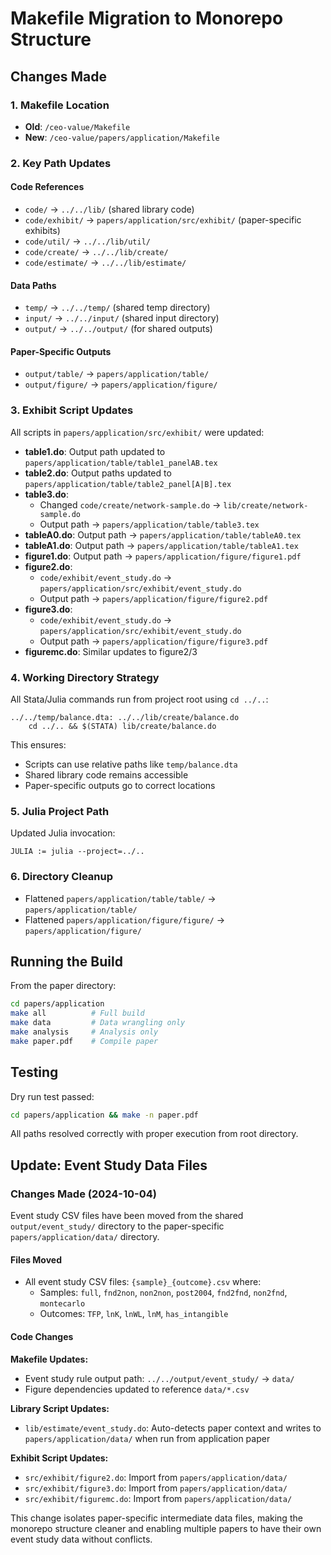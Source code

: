 # Makefile Migration to Monorepo Structure

## Changes Made

### 1. Makefile Location
- **Old**: `/ceo-value/Makefile`  
- **New**: `/ceo-value/papers/application/Makefile`

### 2. Key Path Updates

#### Code References
- `code/` → `../../lib/` (shared library code)
- `code/exhibit/` → `papers/application/src/exhibit/` (paper-specific exhibits)
- `code/util/` → `../../lib/util/`
- `code/create/` → `../../lib/create/`
- `code/estimate/` → `../../lib/estimate/`

#### Data Paths  
- `temp/` → `../../temp/` (shared temp directory)
- `input/` → `../../input/` (shared input directory)
- `output/` → `../../output/` (for shared outputs)

#### Paper-Specific Outputs
- `output/table/` → `papers/application/table/`
- `output/figure/` → `papers/application/figure/`

### 3. Exhibit Script Updates

All scripts in `papers/application/src/exhibit/` were updated:

- **table1.do**: Output path updated to `papers/application/table/table1_panelAB.tex`
- **table2.do**: Output paths updated to `papers/application/table/table2_panel[A|B].tex`
- **table3.do**: 
  - Changed `code/create/network-sample.do` → `lib/create/network-sample.do`
  - Output path → `papers/application/table/table3.tex`
- **tableA0.do**: Output path → `papers/application/table/tableA0.tex`
- **tableA1.do**: Output path → `papers/application/table/tableA1.tex`
- **figure1.do**: Output path → `papers/application/figure/figure1.pdf`
- **figure2.do**: 
  - `code/exhibit/event_study.do` → `papers/application/src/exhibit/event_study.do`
  - Output path → `papers/application/figure/figure2.pdf`
- **figure3.do**: 
  - `code/exhibit/event_study.do` → `papers/application/src/exhibit/event_study.do`
  - Output path → `papers/application/figure/figure3.pdf`
- **figuremc.do**: Similar updates to figure2/3

### 4. Working Directory Strategy

All Stata/Julia commands run from project root using `cd ../..`:
```make
../../temp/balance.dta: ../../lib/create/balance.do
	cd ../.. && $(STATA) lib/create/balance.do
```

This ensures:
- Scripts can use relative paths like `temp/balance.dta` 
- Shared library code remains accessible
- Paper-specific outputs go to correct locations

### 5. Julia Project Path

Updated Julia invocation:
```make
JULIA := julia --project=../..
```

### 6. Directory Cleanup

- Flattened `papers/application/table/table/` → `papers/application/table/`
- Flattened `papers/application/figure/figure/` → `papers/application/figure/`

## Running the Build

From the paper directory:
```bash
cd papers/application
make all          # Full build
make data         # Data wrangling only
make analysis     # Analysis only  
make paper.pdf    # Compile paper
```

## Testing

Dry run test passed:
```bash
cd papers/application && make -n paper.pdf
```

All paths resolved correctly with proper execution from root directory.

## Update: Event Study Data Files

### Changes Made (2024-10-04)

Event study CSV files have been moved from the shared `output/event_study/` directory to the paper-specific `papers/application/data/` directory.

#### Files Moved
- All event study CSV files: `{sample}_{outcome}.csv` where:
  - Samples: `full`, `fnd2non`, `non2non`, `post2004`, `fnd2fnd`, `non2fnd`, `montecarlo`
  - Outcomes: `TFP`, `lnK`, `lnWL`, `lnM`, `has_intangible`

#### Code Changes

**Makefile Updates:**
- Event study rule output path: `../../output/event_study/` → `data/`
- Figure dependencies updated to reference `data/*.csv`

**Library Script Updates:**
- `lib/estimate/event_study.do`: Auto-detects paper context and writes to `papers/application/data/` when run from application paper

**Exhibit Script Updates:**
- `src/exhibit/figure2.do`: Import from `papers/application/data/`
- `src/exhibit/figure3.do`: Import from `papers/application/data/`
- `src/exhibit/figuremc.do`: Import from `papers/application/data/`

This change isolates paper-specific intermediate data files, making the monorepo structure cleaner and enabling multiple papers to have their own event study data without conflicts.
